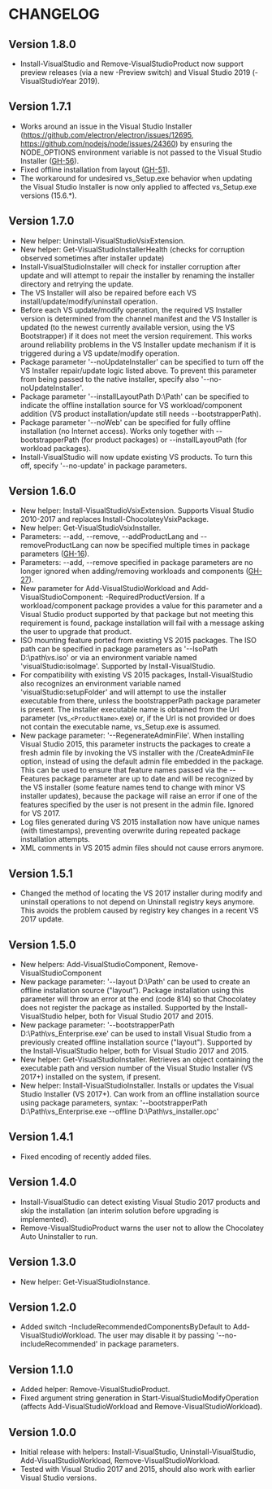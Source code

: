 ﻿# CHANGELOG

## Version 1.8.0

- Install-VisualStudio and Remove-VisualStudioProduct now support preview releases (via a new -Preview switch) and Visual Studio 2019 (-VisualStudioYear 2019).

## Version 1.7.1

- Works around an issue in the Visual Studio Installer (https://github.com/electron/electron/issues/12695, https://github.com/nodejs/node/issues/24360) by ensuring the NODE_OPTIONS environment variable is not passed to the Visual Studio Installer ([GH-56](https://github.com/jberezanski/ChocolateyPackages/pull/56)).
- Fixed offline installation from layout ([GH-51](https://github.com/jberezanski/ChocolateyPackages/issues/51)).
- The workaround for undesired vs_Setup.exe behavior when updating the Visual Studio Installer is now only applied to affected vs_Setup.exe versions (15.6.*).

## Version 1.7.0

- New helper: Uninstall-VisualStudioVsixExtension.
- New helper: Get-VisualStudioInstallerHealth (checks for corruption observed sometimes after installer update)
- Install-VisualStudioInstaller will check for installer corruption after update and will attempt to repair the installer by renaming the installer directory and retrying the update.
- The VS Installer will also be repaired before each VS install/update/modify/uninstall operation.
- Before each VS update/modify operation, the required VS Installer version is determined from the channel manifest and the VS Installer is updated (to the newest currently available version, using the VS Bootstrapper) if it does not meet the version requirement. This works around reliability problems in the VS Installer update mechanism if it is triggered during a VS update/modify operation.
- Package parameter '--noUpdateInstaller' can be specified to turn off the VS Installer repair/update logic listed above. To prevent this parameter from being passed to the native installer, specify also '--no-noUpdateInstaller'.
- Package parameter '--installLayoutPath D:\Path' can be specified to indicate the offline installation source for VS workload/component addition (VS product installation/update still needs --bootstrapperPath).
- Package parameter '--noWeb' can be specified for fully offline installation (no Internet access). Works only together with --bootstrapperPath (for product packages) or --installLayoutPath (for workload packages).
- Install-VisualStudio will now update existing VS products. To turn this off, specify '--no-update' in package parameters.

## Version 1.6.0

- New helper: Install-VisualStudioVsixExtension. Supports Visual Studio 2010-2017 and replaces Install-ChocolateyVsixPackage.
- New helper: Get-VisualStudioVsixInstaller.
- Parameters: --add, --remove, --addProductLang and --removeProductLang can now be specified multiple times in package parameters ([GH-16](https://github.com/jberezanski/ChocolateyPackages/issues/16)).
- Parameters: --add, --remove specified in package parameters are no longer ignored when adding/removing workloads and components ([GH-27](https://github.com/jberezanski/ChocolateyPackages/issues/27)).
- New parameter for Add-VisualStudioWorkload and Add-VisualStudioComponent: -RequiredProductVersion. If a workload/component package provides a value for this parameter and a Visual Studio product supported by that package but not meeting this requirement is found, package installation will fail with a message asking the user to upgrade that product.
- ISO mounting feature ported from existing VS 2015 packages. The ISO path can be specified in package parameters as '--IsoPath D:\path\vs.iso' or via an environment variable named 'visualStudio:isoImage'.
 Supported by Install-VisualStudio.
- For compatibility with existing VS 2015 packages, Install-VisualStudio also recognizes an environment variable named 'visualStudio:setupFolder' and will attempt to use the installer executable from there, unless the bootstrapperPath package parameter is present. The installer executable name is obtained from the Url parameter (vs_`<ProductName>`.exe) or, if the Url is not provided or does not contain the executable name, vs_Setup.exe is assumed.
- New package parameter: '--RegenerateAdminFile'. When installing Visual Studio 2015, this parameter instructs the packages to create a fresh admin file by invoking the VS installer with the /CreateAdminFile option, instead of using the default admin file embedded in the package. This can be used to ensure that feature names passed via the --Features package parameter are up to date and will be recognized by the VS installer (some feature names tend to change with minor VS installer updates), because the package will raise an error if one of the features specified by the user is not present in the admin file. Ignored for VS 2017.
- Log files generated during VS 2015 installation now have unique names (with timestamps), preventing overwrite during repeated package installation attempts.
- XML comments in VS 2015 admin files should not cause errors anymore.

## Version 1.5.1

- Changed the method of locating the VS 2017 installer during modify and uninstall operations to not depend on Uninstall registry
  keys anymore. This avoids the problem caused by registry key changes in a recent VS 2017 update.

## Version 1.5.0

- New helpers: Add-VisualStudioComponent, Remove-VisualStudioComponent
- New package parameter: '--layout D:\Path' can be used to create an offline installation source ("layout").
  Package installation using this parameter will throw an error at the end (code 814) so that Chocolatey does not register the package as installed.
  Supported by the Install-VisualStudio helper, both for Visual Studio 2017 and 2015.
- New package parameter: '--bootstrapperPath D:\Path\vs_Enterprise.exe' can be used to install Visual Studio from a previously created offline installation source ("layout").
  Supported by the Install-VisualStudio helper, both for Visual Studio 2017 and 2015.
- New helper: Get-VisualStudioInstaller.
  Retrieves an object containing the executable path and version number of the Visual Studio Installer (VS 2017+) installed on the system, if present.
- New helper: Install-VisualStudioInstaller.
  Installs or updates the Visual Studio Installer (VS 2017+).
  Can work from an offline installation source using package parameters, syntax: '--bootstrapperPath D:\Path\vs_Enterprise.exe --offline D:\Path\vs_installer.opc'

## Version 1.4.1

- Fixed encoding of recently added files.

## Version 1.4.0

- Install-VisualStudio can detect existing Visual Studio 2017 products and skip the installation (an interim solution before upgrading is implemented).
- Remove-VisualStudioProduct warns the user not to allow the Chocolatey Auto Uninstaller to run.

## Version 1.3.0

- New helper: Get-VisualStudioInstance.

## Version 1.2.0

- Added switch -IncludeRecommendedComponentsByDefault to Add-VisualStudioWorkload. The user may disable it by passing '--no-includeRecommended' in package parameters.

## Version 1.1.0

- Added helper: Remove-VisualStudioProduct.
- Fixed argument string generation in Start-VisualStudioModifyOperation (affects Add-VisualStudioWorkload and Remove-VisualStudioWorkload).

## Version 1.0.0

- Initial release with helpers: Install-VisualStudio, Uninstall-VisualStudio, Add-VisualStudioWorkload, Remove-VisualStudioWorkload.
- Tested with Visual Studio 2017 and 2015, should also work with earlier Visual Studio versions.
